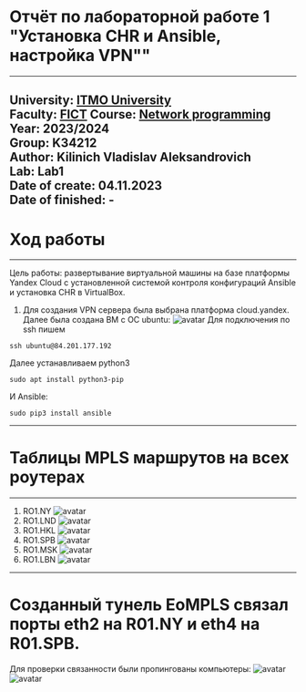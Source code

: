 # Отчёт по лабораторной работе 1 "Установка CHR и Ansible, настройка VPN""
---
University: [ITMO University](https://itmo.ru/ru/)  
Faculty: [FICT](https://fict.itmo.ru)
Course: [Network programming](https://github.com/itmo-ict-faculty/network-programming)
Year: 2023/2024  
Group: K34212  
Author: Kilinich Vladislav Aleksandrovich  
Lab: Lab1  
Date of create: 04.11.2023  
Date of finished: - 
---
# Ход работы
---
Цель работы: развертывание виртуальной машины на базе платформы Yandex Cloud с установленной системой контроля конфигураций Ansible и установка CHR в VirtualBox.  

1) Для создания VPN сервера была выбрана платформа cloud.yandex. Далее была создана ВМ с ОС ubuntu:
![avatar](https://github.com/Vladkilinichh/2023_2024-network_programming-k34212-Kilinich_V_A/blob/main/lab01/images/1.PNG?raw=true)
Для подключения по ssh пишем
```
ssh ubuntu@84.201.177.192
```
Далее устанавливаем python3
```
sudo apt install python3-pip
```
И Ansible:
```
sudo pip3 install ansible
```

---
# Таблицы MPLS маршрутов на всех роутерах
---
1. RO1.NY
![avatar](https://github.com/Vladkilinichh/2022_2023-introduction_in_routing-k33212-Kilinich-Vladislav/blob/main/lab3/images/NY_MPLS.PNG?raw=true)
2. RO1.LND
![avatar](https://github.com/Vladkilinichh/2022_2023-introduction_in_routing-k33212-Kilinich-Vladislav/blob/main/lab3/images/LND_MPLS.PNG?raw=true)
3. RO1.HKL
![avatar](https://github.com/Vladkilinichh/2022_2023-introduction_in_routing-k33212-Kilinich-Vladislav/blob/main/lab3/images/hki_mpls.PNG?raw=true)
4. RO1.SPB
![avatar](https://github.com/Vladkilinichh/2022_2023-introduction_in_routing-k33212-Kilinich-Vladislav/blob/main/lab3/images/hki_mpls.PNG?raw=true)
5. RO1.MSK
![avatar](https://github.com/Vladkilinichh/2022_2023-introduction_in_routing-k33212-Kilinich-Vladislav/blob/main/lab3/images/msk_mpls.PNG?raw=true)
6. RO1.LBN
![avatar](https://github.com/Vladkilinichh/2022_2023-introduction_in_routing-k33212-Kilinich-Vladislav/blob/main/lab3/images/LBN_MPLS.PNG?raw=true)
---
# Созданный тунель EoMPLS связал порты eth2 на R01.NY и eth4 на R01.SPB.
Для проверки связанности были пропингованы компьютеры:
![avatar](https://github.com/Vladkilinichh/2022_2023-introduction_in_routing-k33212-Kilinich-Vladislav/blob/main/lab3/images/10.PNG?raw=true)
![avatar](https://github.com/Vladkilinichh/2022_2023-introduction_in_routing-k33212-Kilinich-Vladislav/blob/main/lab3/images/11.PNG?raw=true)






